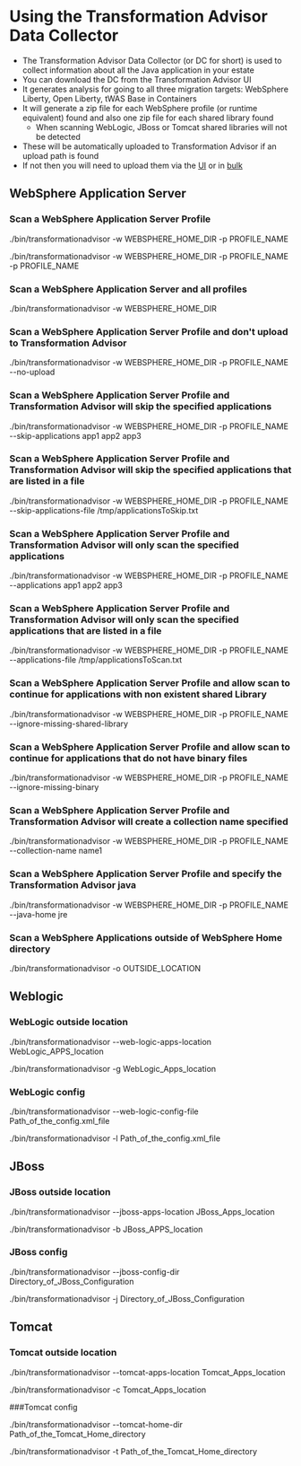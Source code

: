# Using the Transformation Advisor Data Collector

 - The Transformation Advisor Data Collector (or DC for short) is used to collect information about all the Java application in your estate
 - You can download the DC from the Transformation Advisor UI
 - It generates analysis for going to all three migration targets: WebSphere Liberty, Open Liberty, tWAS Base in Containers
 - It will generate a zip file for each WebSphere profile (or runtime equivalent) found and also one zip file for each shared library found
   - When scanning WebLogic, JBoss or Tomcat shared libraries will not be detected
 - These will be automatically uploaded to Transformation Advisor if an upload path is found
 - If not then you will need to upload them via the [UI](https://ibm.github.io/app-mod-journey/details/uploadResultsManually) or in [bulk](https://ibm.github.io/app-mod-journey/details/bulkUploadResults)

## WebSphere Application Server

### Scan a WebSphere Application Server Profile


./bin/transformationadvisor -w WEBSPHERE_HOME_DIR -p PROFILE_NAME

./bin/transformationadvisor -w WEBSPHERE_HOME_DIR -p PROFILE_NAME -p PROFILE_NAME

### Scan a WebSphere Application Server and all profiles


./bin/transformationadvisor -w WEBSPHERE_HOME_DIR

### Scan a WebSphere Application Server Profile and don't upload to Transformation Advisor


./bin/transformationadvisor -w WEBSPHERE_HOME_DIR -p PROFILE_NAME --no-upload

### Scan a WebSphere Application Server Profile and Transformation Advisor will skip the specified applications


./bin/transformationadvisor -w WEBSPHERE_HOME_DIR -p PROFILE_NAME --skip-applications  app1 app2 app3

### Scan a WebSphere Application Server Profile and Transformation Advisor will skip the specified applications that are listed in a file


./bin/transformationadvisor -w WEBSPHERE_HOME_DIR -p PROFILE_NAME --skip-applications-file /tmp/applicationsToSkip.txt

### Scan a WebSphere Application Server Profile and Transformation Advisor will only scan the specified applications


./bin/transformationadvisor -w WEBSPHERE_HOME_DIR -p PROFILE_NAME --applications  app1 app2 app3

### Scan a WebSphere Application Server Profile and Transformation Advisor will only scan the specified applications that are listed in a file


./bin/transformationadvisor -w WEBSPHERE_HOME_DIR -p PROFILE_NAME --applications-file /tmp/applicationsToScan.txt


### Scan a WebSphere Application Server Profile and allow scan to continue for applications with non existent shared Library

./bin/transformationadvisor -w WEBSPHERE_HOME_DIR -p PROFILE_NAME --ignore-missing-shared-library

### Scan a WebSphere Application Server Profile and allow scan to continue for applications that do not have binary files

./bin/transformationadvisor -w WEBSPHERE_HOME_DIR -p PROFILE_NAME --ignore-missing-binary

### Scan a WebSphere Application Server Profile and Transformation Advisor will create a collection name specified

./bin/transformationadvisor -w WEBSPHERE_HOME_DIR -p PROFILE_NAME --collection-name name1

### Scan a WebSphere Application Server Profile and specify the Transformation Advisor java

./bin/transformationadvisor -w WEBSPHERE_HOME_DIR -p PROFILE_NAME --java-home jre

### Scan a WebSphere Applications outside of WebSphere Home directory

./bin/transformationadvisor -o OUTSIDE_LOCATION

## Weblogic 

### WebLogic outside location

./bin/transformationadvisor --web-logic-apps-location WebLogic_APPS_location

./bin/transformationadvisor -g WebLogic_Apps_location

### WebLogic config

./bin/transformationadvisor --web-logic-config-file Path_of_the_config.xml_file

./bin/transformationadvisor -l Path_of_the_config.xml_file

## JBoss

### JBoss outside location

./bin/transformationadvisor --jboss-apps-location JBoss_Apps_location

./bin/transformationadvisor -b JBoss_APPS_location

### JBoss config

./bin/transformationadvisor --jboss-config-dir Directory_of_JBoss_Configuration 

./bin/transformationadvisor -j Directory_of_JBoss_Configuration

## Tomcat

### Tomcat outside location

./bin/transformationadvisor --tomcat-apps-location Tomcat_Apps_location

./bin/transformationadvisor -c Tomcat_Apps_location

###Tomcat config

./bin/transformationadvisor --tomcat-home-dir Path_of_the_Tomcat_Home_directory

./bin/transformationadvisor -t Path_of_the_Tomcat_Home_directory


